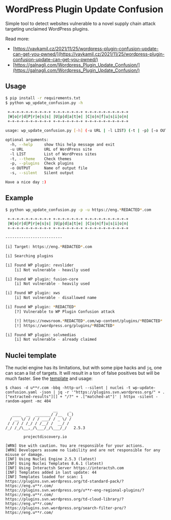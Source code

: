 # WordPress Plugin Update Confusion

Simple tool to detect websites vulnerable to a novel supply chain attack targeting unclaimed WordPress plugins.

Read more:
- [https://vavkamil.cz/2021/11/25/wordpress-plugin-confusion-update-can-get-you-pwned/](https://vavkamil.cz/2021/11/25/wordpress-plugin-confusion-update-can-get-you-pwned/)
- [https://galnagli.com/Wordpress_Plugin_Update_Confusion/](https://galnagli.com/Wordpress_Plugin_Update_Confusion/)


## Usage

```bash
$ pip install -r requirements.txt
$ python wp_update_confusion.py -h

 +-+-+-+-+-+-+-+-+-+ +-+-+-+-+-+-+ +-+-+-+-+-+-+-+-+-+
 |W|o|r|d|P|r|e|s|s| |U|p|d|a|t|e| |C|o|n|f|u|s|i|o|n|
 +-+-+-+-+-+-+-+-+-+ +-+-+-+-+-+-+ +-+-+-+-+-+-+-+-+-+

usage: wp_update_confusion.py [-h] (-u URL | -l LIST) (-t | -p) [-o OUTPUT] [-s]

optional arguments:
  -h, --help     show this help message and exit
  -u URL         URL of WordPress site
  -l LIST        List of WordPress sites
  -t, --theme    Check themes
  -p, --plugins  Check plugins
  -o OUTPUT      Name of output file
  -s, --silent   Silent output

Have a nice day :)
```

## Example

```bash
$ python wp_update_confusion.py -p -u https://eng.*REDACTED*.com

 +-+-+-+-+-+-+-+-+-+ +-+-+-+-+-+-+ +-+-+-+-+-+-+-+-+-+
 |W|o|r|d|P|r|e|s|s| |U|p|d|a|t|e| |C|o|n|f|u|s|i|o|n|
 +-+-+-+-+-+-+-+-+-+ +-+-+-+-+-+-+ +-+-+-+-+-+-+-+-+-+

-------------------------

[i] Target: https://eng.*REDACTED*.com

[i] Searching plugins

[i] Found WP plugin: revslider
	[i] Not vulnerable - heavily used

[i] Found WP plugin: fusion-core
	[i] Not vulnerable - heavily used

[i] Found WP plugin: xws
	[i] Not vulnerable - disallowed name

[i] Found WP plugin: *REDACTED*
	[?] Vulnerable to WP Plugin Confusion attack

	[!] https://newsroom.*REDACTED*.com/wp-content/plugins/*REDACTED*
	[!] https://wordpress.org/plugins/*REDACTED*

[i] Found WP plugin: solvmedias
	[i] Not vulnerable - already claimed
```

## Nuclei template

The nuclei engine has its limitations, but with some pipe hacks and `jq`, one can scan a list of targets. It will result in a ton of false positives but will be much faster. See the [template](wp-update-confusion.yaml) and usage:

```
$ chaos -d u**r.com -bbq -http-url --silent | nuclei -t wp-update-confusion.yaml -json | jq -r '"https://plugins.svn.wordpress.org/" + .["extracted-results"][] + "/?" + .["matched-at"]' | httpx -silent -random-agent -mc 404

                     __     _
   ____  __  _______/ /__  (_)
  / __ \/ / / / ___/ / _ \/ /
 / / / / /_/ / /__/ /  __/ /
/_/ /_/\__,_/\___/_/\___/_/   2.5.3

		projectdiscovery.io

[WRN] Use with caution. You are responsible for your actions.
[WRN] Developers assume no liability and are not responsible for any misuse or damage.
[INF] Using Nuclei Engine 2.5.3 (latest)
[INF] Using Nuclei Templates 8.6.1 (latest)
[INF] Using Interactsh Server https://interactsh.com
[INF] Templates added in last update: 44
[INF] Templates loaded for scan: 1
https://plugins.svn.wordpress.org/td-standard-pack/?https://eng.u**r.com/
https://plugins.svn.wordpress.org/u**r-eng-regional-plugins/?https://eng.u**r.com/
https://plugins.svn.wordpress.org/td-cloud-library/?https://eng.u**r.com/
https://plugins.svn.wordpress.org/search-filter-pro/?https://eng.u**r.com/
```
